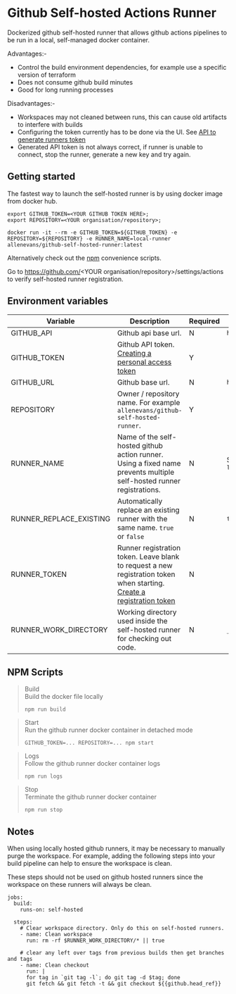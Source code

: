# Github Self-hosted Actions Runner

Dockerized github self-hosted runner that allows github actions pipelines to be run in a local, self-managed docker container.

Advantages:-
* Control the build environment dependencies, for example use a specific version of terraform
* Does not consume github build minutes
* Good for long running processes

Disadvantages:-
* Workspaces may not cleaned between runs, this can cause old artifacts to interfere with builds
* Configuring the token currently has to be done via the UI. See [API to generate runners token](https://github.community/t5/GitHub-Actions/API-to-generate-runners-token/m-p/39911/highlight/true#M4012)
* Generated API token is not always correct, if runner is unable to connect, stop the runner, generate a new key and try again.

## Getting started

The fastest way to launch the self-hosted runner is by using docker image from docker hub.

```shell script
export GITHUB_TOKEN=<YOUR GITHUB TOKEN HERE>; 
export REPOSITORY=<YOUR organisation/repository>;

docker run -it --rm -e GITHUB_TOKEN=${GITHUB_TOKEN} -e REPOSITORY=${REPOSITORY} -e RUNNER_NAME=local-runner allenevans/github-self-hosted-runner:latest
```

Alternatively check out the [npm](#npm-scripts) convenience scripts. 

Go to https://github.com/<YOUR organisation/repository>/settings/actions to verify self-hosted runner registration.

## Environment variables
| Variable                | Description                                                                                                                                                                                                          | Required | Default                       |
|-------------------------|----------------------------------------------------------------------------------------------------------------------------------------------------------------------------------------------------------------------|----------|-------------------------------|
| GITHUB_API              | Github api base url.                                                                                                                                                                                                 | N        | `https://api.github.com`      |
| GITHUB_TOKEN            | Github API token.<br>[Creating a personal access token](https://help.github.com/en/github/authenticating-to-github/creating-a-personal-access-token-for-the-command-line)                                            | Y        |                               |
| GITHUB_URL              | Github base url.                                                                                                                                                                                                     | N        | `https://github.com`          |
| REPOSITORY              | Owner / repository name. For example `allenevans/github-self-hosted-runner`.                                                                                                                                         | Y        |                               |
| RUNNER_NAME             | Name of the self-hosted github action runner. Using a fixed name prevents multiple self-hosted runner registrations.                                                                                                 | N        | ${HOSTNAME} or `local-runner` |
| RUNNER_REPLACE_EXISTING | Automatically replace an existing runner with the same name. `true` or `false`                                                                                                                                       | N        | `true`                        |
| RUNNER_TOKEN            | Runner registration token. Leave blank to request a new registration token when starting.<br>[Create a registration token](https://developer.github.com/v3/actions/self_hosted_runners/#create-a-registration-token) | N        |                               |
| RUNNER_WORK_DIRECTORY   | Working directory used inside the self-hosted runner for checking out code.                                                                                                                                          | N        | `_work`                       |

## NPM Scripts
> Build\
> Build the docker file locally
> ```shell script
> npm run build
> ```

> Start\
> Run the github runner docker container in detached mode
> ```shell script
> GITHUB_TOKEN=... REPOSITORY=... npm start
> ```

> Logs\
> Follow the github runner docker container logs
> ```shell script
> npm run logs
> ```

> Stop\
> Terminate the github runner docker container
> ```shell script
> npm run stop
> ```


## Notes

When using locally hosted github runners, it may be necessary to manually purge the workspace. For example, adding
the following steps into your build pipeline can help to ensure the workspace is clean.

These steps should not be used on github hosted runners since the workspace on these runners will always be clean.

```
jobs:
  build:
    runs-on: self-hosted

  steps:
    # Clear workspace directory. Only do this on self-hosted runners.
    - name: Clean workspace
      run: rm -rf $RUNNER_WORK_DIRECTORY/* || true

    # clear any left over tags from previous builds then get branches and tags
    - name: Clean checkout
      run: |
      for tag in `git tag -l`; do git tag -d $tag; done
      git fetch && git fetch -t && git checkout ${{github.head_ref}}
```
